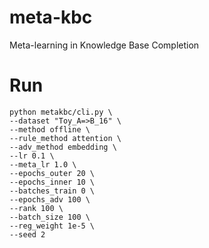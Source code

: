 # meta-kbc
Meta-learning in Knowledge Base Completion

# Run

```
python metakbc/cli.py \
--dataset "Toy_A=>B_16" \
--method offline \
--rule_method attention \
--adv_method embedding \
--lr 0.1 \
--meta_lr 1.0 \
--epochs_outer 20 \
--epochs_inner 10 \
--batches_train 0 \
--epochs_adv 100 \
--rank 100 \
--batch_size 100 \
--reg_weight 1e-5 \
--seed 2
```
